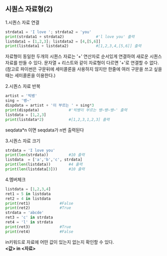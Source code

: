 ## 시퀀스 자료형(2)

1.시퀀스 자료 연결
```python
strdata1 = 'I love '; strdata2 = 'you'
print(strdata1 + strdata2)              #'l love you' 출력
listdata1 = [1,2,3]; listdata2 = [4,[5,6]]
print(listdata1 + listdata2)            #[1,2,3,4,[5,6]] 출력
```
자료형이 동일한 두개의 시퀀스 자료는 '+' 연산자로 순서있게 연결하여 새로운 시퀀스 자료를 만들 수 있다. 문자열 + 리스트와 같이 자료형이 다르면 '+'로 연결할 수 없다.<br>
(참고로 파이썬은 구문뒤에 세미콜론을 사용하지 않지만 한줄에 여러 구문을 쓰고 싶을 때는 세미콜론을 이용한다.)

2.시퀀스 자료 반복
```python
artist = '빅뱅'
sing = '뱅~'
dispdata = artist + '이 부르는 ' + sing*3
print(dispdata)             #'빅뱅이 부르는 뱅~뱅~뱅~' 출력
listdata = [1,2,3]
print(listdata*2)           #[1,2,3,1,2,3] 출력
```
seqdata*n 이면 seqdata가 n번 출력된다

3.시퀀스 자료 크기
```python
strdata = 'I love you'
print(len(strdata))         #10 출력
listdata  = ['a','b','c', strdata]
print(len(listdata))        #4 출력
print(len(listdata[3]))     #10 출력
```
4.멤버체크
```python
listdata = [1,2,3,4]
ret1 = 5 in listdata
ret2 = 4 in listdata
print(ret1)             #False
print(ret2)             #True
strdata = 'abcde'
ret3 = 'c' in strdata   
ret4 = 'l' in strdata   
print(ret3)             #True
print(ret4)             #False
```
in키워드로 자료에 어떤 값이 있는지 없는지 확인할 수 있다.<br>**<값> in <자료>**
